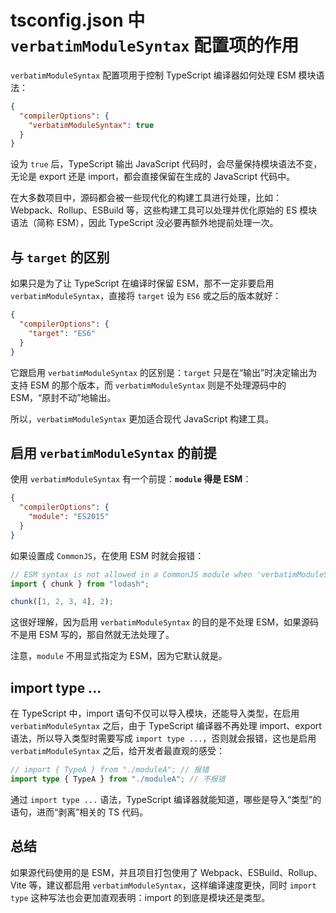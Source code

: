 # tsconfig.json 中 `verbatimModuleSyntax` 配置项的作用

`verbatimModuleSyntax` 配置项用于控制 TypeScript 编译器如何处理 ESM 模块语法：

```json
{
  "compilerOptions": {
    "verbatimModuleSyntax": true
  }
}
```

设为 `true` 后，TypeScript 输出 JavaScript 代码时，会尽量保持模块语法不变，无论是 export 还是 import，都会直接保留在生成的 JavaScript 代码中。

在大多数项目中，源码都会被一些现代化的构建工具进行处理，比如：Webpack、Rollup、ESBuild 等，这些构建工具可以处理并优化原始的 ES 模块语法（简称 ESM），因此 TypeScript 没必要再额外地提前处理一次。

## 与 `target` 的区别

如果只是为了让 TypeScript 在编译时保留 ESM，那不一定非要启用 `verbatimModuleSyntax`，直接将 `target` 设为 `ES6` 或之后的版本就好：

```json
{
  "compilerOptions": {
    "target": "ES6"
  }
}
```

它跟启用 `verbatimModuleSyntax` 的区别是：`target` 只是在“输出”时决定输出为支持 ESM 的那个版本，而 `verbatimModuleSyntax` 则是不处理源码中的 ESM，“原封不动”地输出。

所以，`verbatimModuleSyntax` 更加适合现代 JavaScript 构建工具。

## 启用 `verbatimModuleSyntax` 的前提

使用 `verbatimModuleSyntax` 有一个前提：**`module` 得是 ESM**：

```json
{
  "compilerOptions": {
    "module": "ES2015"
  }
}
```

如果设置成 `CommonJS`，在使用 ESM 时就会报错：

```ts
// ESM syntax is not allowed in a CommonJS module when 'verbatimModuleSyntax' is enabled.ts(1286)
import { chunk } from "lodash";

chunk([1, 2, 3, 4], 2);
```

这很好理解，因为启用 `verbatimModuleSyntax` 的目的是不处理 ESM，如果源码不是用 ESM 写的，那自然就无法处理了。

注意，`module` 不用显式指定为 ESM，因为它默认就是。

## import type ...

在 TypeScript 中，import 语句不仅可以导入模块，还能导入类型，在启用 `verbatimModuleSyntax` 之后，由于 TypeScript 编译器不再处理 import、export 语法，所以导入类型时需要写成 `import type ...`，否则就会报错，这也是启用 `verbatimModuleSyntax` 之后，给开发者最直观的感受：

```ts
// import { TypeA } from "./moduleA"; // 报错
import type { TypeA } from "./moduleA"; // 不报错
```

通过 `import type ...` 语法，TypeScript 编译器就能知道，哪些是导入“类型”的语句，进而“剥离”相关的 TS 代码。

## 总结

如果源代码使用的是 ESM，并且项目打包使用了 Webpack、ESBuild、Rollup、Vite 等，建议都启用 `verbatimModuleSyntax`，这样编译速度更快，同时 `import type` 这种写法也会更加直观表明：import 的到底是模块还是类型。
